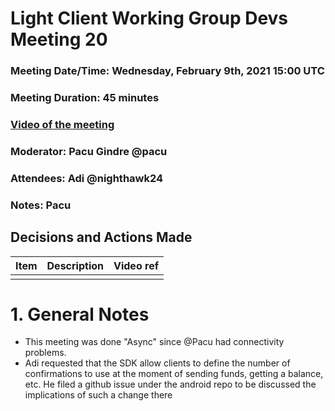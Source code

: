 # Light Client Working Group Devs Meeting 20
### Meeting Date/Time: Wednesday, February 9th, 2021 15:00 UTC
### Meeting Duration: 45 minutes
### [Video of the meeting](not-recorded)
### Moderator: Pacu Gindre @pacu
### Attendees: Adi @nighthawk24
### Notes: Pacu

## Decisions and Actions Made
| Item | Description | Video ref |
| ------------- | ----------- | --------- |
| | ||


# 1. General Notes
- This meeting was done "Async" since @Pacu had connectivity problems. 
- Adi requested that the SDK allow clients to define the number of confirmations to use at the moment of sending funds, getting a balance, etc. He filed a github issue under the android repo to be discussed the implications of such a change there
